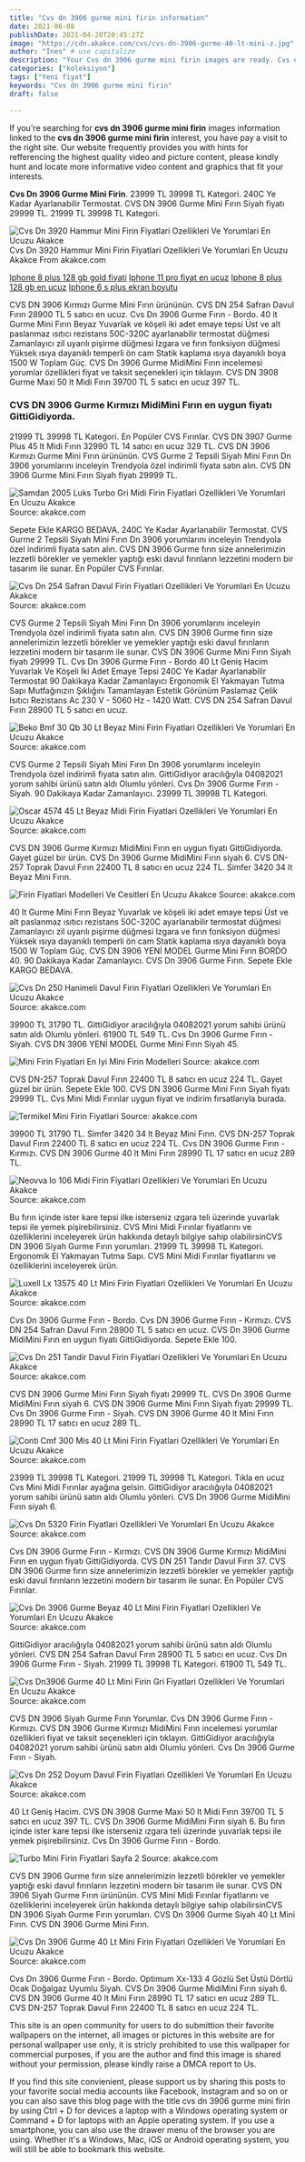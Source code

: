 ```yaml
---
title: "Cvs dn 3906 gurme mini firin information"
date: 2021-06-08
publishDate: 2021-04-20T20:45:27Z
image: "https://cdn.akakce.com/cvs/cvs-dn-3906-gurme-40-lt-mini-z.jpg"
author: "Ines" # use capitalize
description: "Your Cvs dn 3906 gurme mini firin images are ready. Cvs dn 3906 gurme mini firin are a topic that is being searched for and liked by netizens now. You can Get the Cvs dn 3906 gurme mini firin files here. Download all free images."
categories: ["koleksiyon"]
tags: ["Yeni fiyat"]
keywords: "Cvs dn 3906 gurme mini firin"
draft: false

---
```


If you're searching for **cvs dn 3906 gurme mini firin** images information linked to the **cvs dn 3906 gurme mini firin** interest, you have pay a visit to the right  site.  Our website frequently  provides you with  hints  for refferencing  the highest  quality video and picture  content, please kindly hunt and locate more informative video content and graphics  that fit your interests.

**Cvs Dn 3906 Gurme Mini Firin**. 23999 TL 39998 TL Kategori. 240C Ye Kadar Ayarlanabilir Termostat. CVS DN 3906 Gurme Mini Fırın Siyah fiyatı 29999 TL. 21999 TL 39998 TL Kategori.

![Cvs Dn 3920 Hammur Mini Firin Fiyatlari Ozellikleri Ve Yorumlari En Ucuzu Akakce](https://cdn.akakce.com/cvs/cvs-dn-3920-hammur-mini-z.jpg "Cvs Dn 3920 Hammur Mini Firin Fiyatlari Ozellikleri Ve Yorumlari En Ucuzu Akakce")
Cvs Dn 3920 Hammur Mini Firin Fiyatlari Ozellikleri Ve Yorumlari En Ucuzu Akakce From akakce.com

[Iphone 8 plus 128 gb gold fiyati](/iphone-8-plus-128-gb-gold-fiyati/)
[Iphone 11 pro fiyat en ucuz](/iphone-11-pro-fiyat-en-ucuz/)
[Iphone 8 plus 128 gb en ucuz](/iphone-8-plus-128-gb-en-ucuz/)
[Iphone 6 s plus ekran boyutu](/iphone-6-s-plus-ekran-boyutu/)

CVS DN 3906 Kırmızı Gurme Mini Fırın ürününün. CVS DN 254 Safran Davul Fırın 28900 TL 5 satıcı en ucuz. Cvs Dn 3906 Gurme Fırın - Bordo. 40 lt Gurme Mini Fırın Beyaz Yuvarlak ve köşeli iki adet emaye tepsi Üst ve alt paslanmaz ısıtıcı rezistans 50C-320C ayarlanabilir termostat düğmesi Zamanlayıcı zil uyarılı pişirme düğmesi Izgara ve fırın fonksiyon düğmesi Yüksek ısıya dayanıklı temperli ön cam Statik kaplama ısıya dayanıklı boya 1500 W Toplam Güç. CVS Dn 3906 Gurme MidiMini Fırın incelemesi yorumlar özellikleri fiyat ve taksit seçenekleri için tıklayın. CVS DN 3908 Gurme Maxi 50 lt Midi Fırın 39700 TL 5 satıcı en ucuz 397 TL.

### CVS DN 3906 Gurme Kırmızı MidiMini Fırın en uygun fiyatı GittiGidiyorda.

21999 TL 39998 TL Kategori. En Popüler CVS Fırınlar. CVS DN 3907 Gurme Plus 45 lt Midi Fırın 32990 TL 14 satıcı en ucuz 329 TL. CVS DN 3906 Kırmızı Gurme Mini Fırın ürününün. CVS Gurme 2 Tepsili Siyah Mini Fırın Dn 3906 yorumlarını inceleyin Trendyola özel indirimli fiyata satın alın. CVS DN 3906 Gurme Mini Fırın Siyah fiyatı 29999 TL.


![Samdan 2005 Luks Turbo Gri Midi Firin Fiyatlari Ozellikleri Ve Yorumlari En Ucuzu Akakce](https://cdn.akakce.com/samdan/samdan-2005-luks-turbo-gri-midi-z.jpg "Samdan 2005 Luks Turbo Gri Midi Firin Fiyatlari Ozellikleri Ve Yorumlari En Ucuzu Akakce")
Source: akakce.com

Sepete Ekle KARGO BEDAVA. 240C Ye Kadar Ayarlanabilir Termostat. CVS Gurme 2 Tepsili Siyah Mini Fırın Dn 3906 yorumlarını inceleyin Trendyola özel indirimli fiyata satın alın. CVS DN 3906 Gurme fırın size annelerimizin lezzetli börekler ve yemekler yaptığı eski davul fırınların lezzetini modern bir tasarım ile sunar. En Popüler CVS Fırınlar.

![Cvs Dn 254 Safran Davul Firin Fiyatlari Ozellikleri Ve Yorumlari En Ucuzu Akakce](https://cdn.akakce.com/cvs/cvs-dn-254-safran-davul-z.jpg "Cvs Dn 254 Safran Davul Firin Fiyatlari Ozellikleri Ve Yorumlari En Ucuzu Akakce")
Source: akakce.com

CVS Gurme 2 Tepsili Siyah Mini Fırın Dn 3906 yorumlarını inceleyin Trendyola özel indirimli fiyata satın alın. CVS DN 3906 Gurme fırın size annelerimizin lezzetli börekler ve yemekler yaptığı eski davul fırınların lezzetini modern bir tasarım ile sunar. CVS DN 3906 Gurme Mini Fırın Siyah fiyatı 29999 TL. Cvs Dn 3906 Gurme Fırın - Bordo 40 Lt Geniş Hacim Yuvarlak Ve Köşeli İki Adet Emaye Tepsi 240C Ye Kadar Ayarlanabilir Termostat 90 Dakikaya Kadar Zamanlayıcı Ergonomik El Yakmayan Tutma Sapı Mutfağınızın Şıklığını Tamamlayan Estetik Görünüm Paslamaz Çelik Isıtıcı Rezistans Ac 230 V - 5060 Hz - 1420 Watt. CVS DN 254 Safran Davul Fırın 28900 TL 5 satıcı en ucuz.

![Beko Bmf 30 Qb 30 Lt Beyaz Mini Firin Fiyatlari Ozellikleri Ve Yorumlari En Ucuzu Akakce](https://cdn.akakce.com/beko/beko-bmf-30-qb-30-lt-beyaz-mini-x.jpg "Beko Bmf 30 Qb 30 Lt Beyaz Mini Firin Fiyatlari Ozellikleri Ve Yorumlari En Ucuzu Akakce")
Source: akakce.com

CVS Gurme 2 Tepsili Siyah Mini Fırın Dn 3906 yorumlarını inceleyin Trendyola özel indirimli fiyata satın alın. GittiGidiyor aracılığıyla 04082021 yorum sahibi ürünü satın aldı Olumlu yönleri. Cvs Dn 3906 Gurme Fırın - Siyah. 90 Dakikaya Kadar Zamanlayıcı. 23999 TL 39998 TL Kategori.

![Oscar 4574 45 Lt Beyaz Midi Firin Fiyatlari Ozellikleri Ve Yorumlari En Ucuzu Akakce](https://cdn.akakce.com/oscar/oscar-4574-45-lt-beyaz-midi-z.jpg "Oscar 4574 45 Lt Beyaz Midi Firin Fiyatlari Ozellikleri Ve Yorumlari En Ucuzu Akakce")
Source: akakce.com

CVS DN 3906 Gurme Kırmızı MidiMini Fırın en uygun fiyatı GittiGidiyorda. Gayet güzel bir ürün. CVS Dn 3906 Gurme MidiMini Fırın siyah 6. CVS DN-257 Toprak Davul Fırın 22400 TL 8 satıcı en ucuz 224 TL. Simfer 3420 34 lt Beyaz Mini Fırın.

![Firin Fiyatlari Modelleri Ve Cesitleri En Ucuzu Akakce](https://cdn.akakce.com/kumtel/kumtel-lx-3525-40-lt-mini-x.jpg "Firin Fiyatlari Modelleri Ve Cesitleri En Ucuzu Akakce")
Source: akakce.com

40 lt Gurme Mini Fırın Beyaz Yuvarlak ve köşeli iki adet emaye tepsi Üst ve alt paslanmaz ısıtıcı rezistans 50C-320C ayarlanabilir termostat düğmesi Zamanlayıcı zil uyarılı pişirme düğmesi Izgara ve fırın fonksiyon düğmesi Yüksek ısıya dayanıklı temperli ön cam Statik kaplama ısıya dayanıklı boya 1500 W Toplam Güç. CVS DN 3906 YENİ MODEL Gurme Mini Fırın BORDO 40. 90 Dakikaya Kadar Zamanlayıcı. CVS Dn 3906 Gurme Fırın. Sepete Ekle KARGO BEDAVA.

![Cvs Dn 250 Hanimeli Davul Firin Fiyatlari Ozellikleri Ve Yorumlari En Ucuzu Akakce](https://cdn.akakce.com/cvs/cvs-dn-250-hanimeli-davul-x.jpg "Cvs Dn 250 Hanimeli Davul Firin Fiyatlari Ozellikleri Ve Yorumlari En Ucuzu Akakce")
Source: akakce.com

39900 TL 31790 TL. GittiGidiyor aracılığıyla 04082021 yorum sahibi ürünü satın aldı Olumlu yönleri. 61900 TL 549 TL. Cvs Dn 3906 Gurme Fırın - Siyah. CVS DN 3906 YENİ MODEL Gurme Mini Fırın Siyah 45.

![Mini Firin Fiyatlari En Iyi Mini Firin Modelleri](https://cdn.akakce.com/luxell/luxell-lx-3675-usta-borekci-40-lt-beyaz-mini-x.jpg "Mini Firin Fiyatlari En Iyi Mini Firin Modelleri")
Source: akakce.com

CVS DN-257 Toprak Davul Fırın 22400 TL 8 satıcı en ucuz 224 TL. Gayet güzel bir ürün. Sepete Ekle 100. CVS DN 3906 Gurme Mini Fırın Siyah fiyatı 29999 TL. Cvs Mini Midi Fırınlar uygun fiyat ve indirim fırsatlarıyla burada.

![Termikel Mini Firin Fiyatlari](https://cdn.akakce.com/termikel/termikel-mo-a6433-w-beyaz-mini-x.jpg "Termikel Mini Firin Fiyatlari")
Source: akakce.com

39900 TL 31790 TL. Simfer 3420 34 lt Beyaz Mini Fırın. CVS DN-257 Toprak Davul Fırın 22400 TL 8 satıcı en ucuz 224 TL. Cvs DN 3906 Gurme Fırın - Kırmızı. CVS DN 3906 Gurme 40 lt Mini Fırın 28990 TL 17 satıcı en ucuz 289 TL.

![Neovva Io 106 Midi Firin Fiyatlari Ozellikleri Ve Yorumlari En Ucuzu Akakce](https://iis-akakce.akamaized.net/p.z?%2F%2Fproductimages%2Ehepsiburada%2Enet%2Fs%2F63%2F600%2F110000004414176%2Ejpg "Neovva Io 106 Midi Firin Fiyatlari Ozellikleri Ve Yorumlari En Ucuzu Akakce")
Source: akakce.com

Bu fırın içinde ister kare tepsi ilke isterseniz ızgara teli üzerinde yuvarlak tepsi ile yemek pişirebilirsiniz. CVS Mini Midi Fırınlar fiyatlarını ve özelliklerini inceleyerek ürün hakkında detaylı bilgiye sahip olabilirsinCVS DN 3906 Siyah Gurme Fırın yorumları. 21999 TL 39998 TL Kategori. Ergonomik El Yakmayan Tutma Sapı. CVS Mini Midi Fırınlar fiyatlarını ve özelliklerini inceleyerek ürün.

![Luxell Lx 13575 40 Lt Mini Firin Fiyatlari Ozellikleri Ve Yorumlari En Ucuzu Akakce](https://cdn.akakce.com/luxell/luxell-lx-13575-40-lt-mini-z.jpg "Luxell Lx 13575 40 Lt Mini Firin Fiyatlari Ozellikleri Ve Yorumlari En Ucuzu Akakce")
Source: akakce.com

Cvs Dn 3906 Gurme Fırın - Bordo. Cvs DN 3906 Gurme Fırın - Kırmızı. CVS DN 254 Safran Davul Fırın 28900 TL 5 satıcı en ucuz. CVS Dn 3906 Gurme MidiMini Fırın en uygun fiyatı GittiGidiyorda. Sepete Ekle 100.

![Cvs Dn 251 Tandir Davul Firin Fiyatlari Ozellikleri Ve Yorumlari En Ucuzu Akakce](https://cdn.akakce.com/cvs/cvs-dn-251-tandir-davul-z.jpg "Cvs Dn 251 Tandir Davul Firin Fiyatlari Ozellikleri Ve Yorumlari En Ucuzu Akakce")
Source: akakce.com

CVS DN 3906 Gurme Mini Fırın Siyah fiyatı 29999 TL. CVS Dn 3906 Gurme MidiMini Fırın siyah 6. CVS DN 3906 Gurme Mini Fırın Siyah fiyatı 29999 TL. Cvs Dn 3906 Gurme Fırın - Siyah. CVS DN 3906 Gurme 40 lt Mini Fırın 28990 TL 17 satıcı en ucuz 289 TL.

![Conti Cmf 300 Mis 40 Lt Mini Firin Fiyatlari Ozellikleri Ve Yorumlari En Ucuzu Akakce](https://cdn.akakce.com/conti/conti-cmf-300-mis-40-lt-mini-z.jpg "Conti Cmf 300 Mis 40 Lt Mini Firin Fiyatlari Ozellikleri Ve Yorumlari En Ucuzu Akakce")
Source: akakce.com

23999 TL 39998 TL Kategori. 21999 TL 39998 TL Kategori. Tıkla en ucuz Cvs Mini Midi Fırınlar ayağına gelsin. GittiGidiyor aracılığıyla 04082021 yorum sahibi ürünü satın aldı Olumlu yönleri. CVS Dn 3906 Gurme MidiMini Fırın siyah 6.

![Cvs Dn 5320 Firin Fiyatlari Ozellikleri Ve Yorumlari En Ucuzu Akakce](https://cdn.akakce.com/cvs/cvs-dn-5320-z.jpg "Cvs Dn 5320 Firin Fiyatlari Ozellikleri Ve Yorumlari En Ucuzu Akakce")
Source: akakce.com

Cvs DN 3906 Gurme Fırın - Kırmızı. CVS DN 3906 Gurme Kırmızı MidiMini Fırın en uygun fiyatı GittiGidiyorda. CVS DN 251 Tandır Davul Fırın 37. CVS DN 3906 Gurme fırın size annelerimizin lezzetli börekler ve yemekler yaptığı eski davul fırınların lezzetini modern bir tasarım ile sunar. En Popüler CVS Fırınlar.

![Cvs Dn 3906 Gurme Beyaz 40 Lt Mini Firin Fiyatlari Ozellikleri Ve Yorumlari En Ucuzu Akakce](https://cdn.akakce.com/cvs/cvs-dn-3906-gurme-beyaz-40-lt-mini-z.jpg "Cvs Dn 3906 Gurme Beyaz 40 Lt Mini Firin Fiyatlari Ozellikleri Ve Yorumlari En Ucuzu Akakce")
Source: akakce.com

GittiGidiyor aracılığıyla 04082021 yorum sahibi ürünü satın aldı Olumlu yönleri. CVS DN 254 Safran Davul Fırın 28900 TL 5 satıcı en ucuz. Cvs Dn 3906 Gurme Fırın - Siyah. 21999 TL 39998 TL Kategori. 61900 TL 549 TL.

![Cvs Dn3906 Gurme 40 Lt Mini Firin Gri Fiyatlari Ozellikleri Ve Yorumlari En Ucuzu Akakce](https://cdn.akakce.com/iv/10022/997/997763401z.jpg "Cvs Dn3906 Gurme 40 Lt Mini Firin Gri Fiyatlari Ozellikleri Ve Yorumlari En Ucuzu Akakce")
Source: akakce.com

CVS DN 3906 Siyah Gurme Fırın Yorumlar. Cvs DN 3906 Gurme Fırın - Kırmızı. CVS DN 3906 Gurme Kırmızı MidiMini Fırın incelemesi yorumlar özellikleri fiyat ve taksit seçenekleri için tıklayın. GittiGidiyor aracılığıyla 04082021 yorum sahibi ürünü satın aldı Olumlu yönleri. Cvs Dn 3906 Gurme Fırın - Siyah.

![Cvs Dn 252 Doyum Davul Firin Fiyatlari Ozellikleri Ve Yorumlari En Ucuzu Akakce](https://cdn.akakce.com/cvs/cvs-dn-252-doyum-davul-z.jpg "Cvs Dn 252 Doyum Davul Firin Fiyatlari Ozellikleri Ve Yorumlari En Ucuzu Akakce")
Source: akakce.com

40 Lt Geniş Hacim. CVS DN 3908 Gurme Maxi 50 lt Midi Fırın 39700 TL 5 satıcı en ucuz 397 TL. CVS Dn 3906 Gurme MidiMini Fırın siyah 6. Bu fırın içinde ister kare tepsi ilke isterseniz ızgara teli üzerinde yuvarlak tepsi ile yemek pişirebilirsiniz. Cvs Dn 3906 Gurme Fırın - Bordo.

![Turbo Mini Firin Fiyatlari Sayfa 2](https://iis-akakce.akamaized.net/p.x?%2F%2Fproductimages%2Ehepsiburada%2Enet%2Fs%2F7%2F600%2F9771778474034%2Ejpg "Turbo Mini Firin Fiyatlari Sayfa 2")
Source: akakce.com

CVS DN 3906 Gurme fırın size annelerimizin lezzetli börekler ve yemekler yaptığı eski davul fırınların lezzetini modern bir tasarım ile sunar. CVS DN 3906 Siyah Gurme Fırın ürününün. CVS Mini Midi Fırınlar fiyatlarını ve özelliklerini inceleyerek ürün hakkında detaylı bilgiye sahip olabilirsinCVS DN 3906 Siyah Gurme Fırın yorumları. CVS Dn 3906 Gurme Siyah 40 Lt Mini Fırın. CVS DN 3906 Gurme Mini Fırın.

![Cvs Dn 3906 Gurme 40 Lt Mini Firin Fiyatlari Ozellikleri Ve Yorumlari En Ucuzu Akakce](https://cdn.akakce.com/cvs/cvs-dn-3906-gurme-40-lt-mini-z.jpg "Cvs Dn 3906 Gurme 40 Lt Mini Firin Fiyatlari Ozellikleri Ve Yorumlari En Ucuzu Akakce")
Source: akakce.com

Cvs Dn 3906 Gurme Fırın - Bordo. Optimum Xx-133 4 Gözlü Set Üstü Dörtlü Ocak Doğalgaz Uyumlu Siyah. CVS Dn 3906 Gurme MidiMini Fırın siyah 6. CVS DN 3906 Gurme 40 lt Mini Fırın 28990 TL 17 satıcı en ucuz 289 TL. CVS DN-257 Toprak Davul Fırın 22400 TL 8 satıcı en ucuz 224 TL.

This site is an open community for users to do submittion their favorite wallpapers on the internet, all images or pictures in this website are for personal wallpaper use only, it is stricly prohibited to use this wallpaper for commercial purposes, if you are the author and find this image is shared without your permission, please kindly raise a DMCA report to Us.

If you find this site convienient, please support us by sharing this posts to your favorite social media accounts like Facebook, Instagram and so on or you can also save this blog page with the title cvs dn 3906 gurme mini firin by using Ctrl + D for devices a laptop with a Windows operating system or Command + D for laptops with an Apple operating system. If you use a smartphone, you can also use the drawer menu of the browser you are using. Whether it's a Windows, Mac, iOS or Android operating system, you will still be able to bookmark this website.
